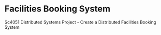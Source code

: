 # Facilities Booking System

Sc4051 Distributed Systems Project - Create a Distributed Facilities Booking System